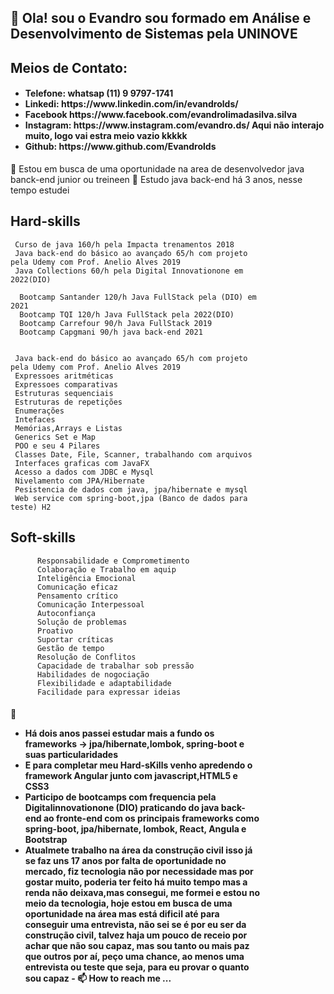 <h2> 👋 Ola! sou o Evandro sou formado em Análise e Desenvolvimento de Sistemas pela UNINOVE</h2>
<h2> Meios de Contato:</h2>
 <ul><li><h4>Telefone: whatsap (11) 9 9797-1741
<li>Linkedi: https://www.linkedin.com/in/evandrolds/
<li>Facebook https://www.facebook.com/evandrolimadasilva.silva
<li>Instagram:  https://www.instagram.com/evandro.ds/  Aqui não interajo muito, logo vai estra meio vazio kkkkk
<li>Github: https://www.github.com/Evandrolds</h4></ul>
  👀 Estou em busca de uma oportunidade na area de desenvolvedor java banck-end junior ou treineen
  🌱 Estudo java back-end há 3 anos, nesse tempo estudei


  <h2>Hard-skills</h2>
     <div style="max-width: 400px;">
    
     Curso de java 160/h pela Impacta trenamentos 2018
     Java back-end do básico ao avançado 65/h com projeto pela Udemy com Prof. Anelio Alves 2019
     Java Collections 60/h pela Digital Innovationone em 2022(DIO)
     
      Bootcamp Santander 120/h Java FullStack pela (DIO) em 2021
      Bootcamp TQI 120/h Java FullStack pela 2022(DIO)
      Bootcamp Carrefour 90/h Java FullStack 2019
      Bootcamp Capgmani 90/h java back-end 2021 
     

     Java back-end do básico ao avançado 65/h com projeto pela Udemy com Prof. Anelio Alves 2019
     Expressoes aritméticas
     Expressoes comparativas
     Estruturas sequenciais
     Estruturas de repetições
     Enumerações
     Intefaces
     Memórias,Arrays e Listas
     Generics Set e Map
     POO e seu 4 Pilares
     Classes Date, File, Scanner, trabalhando com arquivos
     Interfaces graficas com JavaFX
     Acesso a dados com JDBC e Mysql
     Nivelamento com JPA/Hibernate
     Pesistencia de dados com java, jpa/hibernate e mysql
     Web service com spring-boot,jpa (Banco de dados para teste) H2
     
     
   <h2>Soft-skills </h2>      
     <div style="max-width: 400px;">
        
          Responsabilidade e Comprometimento
          Colaboração e Trabalho em aquip
          Inteligência Emocional
          Comunicação eficaz
          Pensamento crítico
          Comunicação Interpessoal
          Autoconfiança
          Solução de problemas
          Proativo
          Suportar críticas
          Gestão de tempo
          Resolução de Conflitos
          Capacidade de trabalhar sob pressão
          Habilidades de nogociação
          Flexibilidade e adaptabilidade
          Facilidade para expressar ideias
        
    
     
  
   <h4>🚀<ul><li>Há dois anos passei estudar mais a fundo os frameworks -> jpa/hibernate,lombok, spring-boot e suas particularidades 
     <li>E para completar meu Hard-sKills venho apredendo o framework Angular junto com javascript,HTML5 e CSS3
  <li> Participo de bootcamps com frequencia pela Digitalinnovationone (DIO) praticando do java back-end  ao fronte-end com os principais frameworks como spring-boot, jpa/hibernate, lombok, React, Angula e Bootstrap 
<li> Atualmete trabalho na área da construção civil isso já se faz uns 17 anos por falta de oportunidade no mercado, fiz tecnologia não por necessidade mas por gostar muito, poderia ter feito há muito tempo mas a renda não deixava,mas consegui, me formei e estou no meio da tecnologia, hoje estou em busca de uma oportunidade na área mas está dificil até para conseguir uma entrevista, não sei se é por eu ser da construção civil, talvez haja um pouco de receio por achar que não sou capaz, mas sou tanto ou mais paz que outros por aí, peço uma chance, ao menos uma entrevista ou teste que seja, para eu provar o quanto sou capaz 
- 📫 How to reach me ...

<!---
Evandrolds/Evandrolds is a ✨ special ✨ repository because its `README.md` (this file) appears on your GitHub profile.
You can click the Preview link to take a look at your changes.
--->
